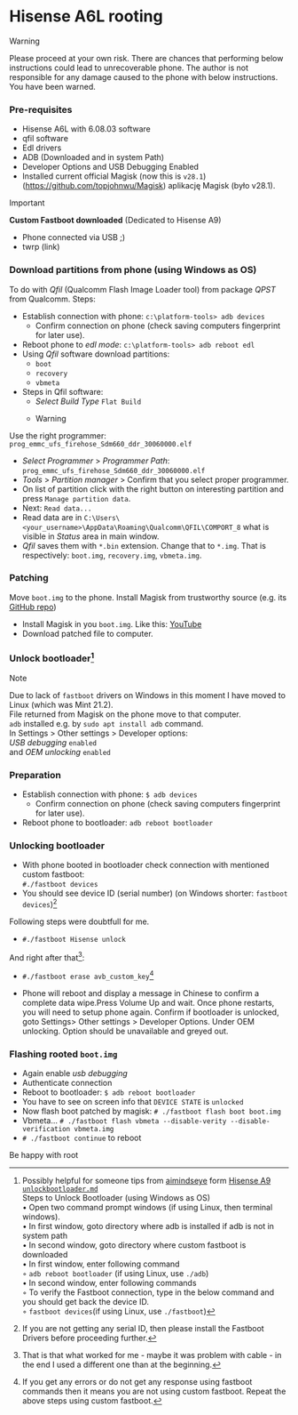 <!-- markdownlint-disable -->
# Hisense A6L rooting

> [!WARNING]
> Please proceed at your own risk. There are chances that performing below instructions could lead to unrecoverable phone.
The author is not responsible for any damage caused to the phone with below instructions. You have been warned.

### Pre-requisites
- Hisense A6L with 6.08.03 software
- qfil software
- Edl drivers
- ADB (Downloaded and in system Path)
- Developer Options and USB Debugging Enabled
- Installed current official Magisk (now this is `v28.1`)(https://github.com/topjohnwu/Magisk) aplikację Magisk (było v28.1). 
> [!IMPORTANT]
> **Custom Fastboot downloaded** (Dedicated to Hisense A9)
- Phone connected via USB ;)
- twrp (link)

### Download partitions from phone (using Windows as OS)

To do with *Qfil* (Qualcomm Flash Image Loader tool) from package *QPST* from Qualcomm.
Steps:
- Establish connection with phone: `c:\platform-tools> adb devices`  
  - Confirm connection on phone (check saving computers fingerprint for later use).  
- Reboot phone to *edl mode*: `c:\platform-tools> adb reboot edl`
- Using *Qfil* software download partitions:
  - `boot`
  - `recovery`
  - `vbmeta`
- Steps in Qfil software:
  - *Select Build Type* `Flat Build`
  - >[!WARNING]
Use the right programmer: `prog_emmc_ufs_firehose_Sdm660_ddr_30060000.elf`
  - *Select Programmer* > *Programmer Path*: `prog_emmc_ufs_firehose_Sdm660_ddr_30060000.elf`
  - *Tools* > *Partition manager* > Confirm that you select proper programmer.
  - On list of partition click with the right button on interesting partition and press `Manage partition data`.
  - Next: `Read data...`
  - Read data are in `C:\Users\<your_username>\AppData\Roaming\Qualcomm\QFIL\COMPORT_8` what is visible in *Status* area in main window.
  - *Qfil* saves them with `*.bin` extension. Change that to `*.img`. That is respectively: `boot.img`, `recovery.img`, `vbmeta.img`.

### Patching 
Move `boot.img` to the phone.
Install Magisk from trustworthy source (e.g. its [GitHub repo](https://github.com/topjohnwu/Magisk))  
- Install Magisk in you `boot.img`. Like this: [YouTube](https://www.youtube.com/watch?v=Wyl8asPGWUs)
- Download patched file to computer.

### Unlock bootloader[^1]
>[!NOTE]
>Due to lack of `fastboot` drivers on Windows in this moment I have moved to Linux (which was Mint 21.2).  
>File returned from Magisk on the phone move to that computer.  
>`adb` installed e.g. by `sudo apt install adb` command.  
In Settings > Other settings > Developer options:  
*USB debugging* `enabled`  
and
*OEM unlocking* `enabled`

### Preparation
- Establish connection with phone: `$ adb devices`  
  - Confirm connection on phone (check saving computers fingerprint for later use).  
- Reboot phone to bootloader: `adb reboot bootloader`  

### Unlocking bootloader
- With phone booted in bootloader check connection with mentioned custom fastboot:  
  `#./fastboot devices`  
- You should see device ID (serial number) (on Windows shorter: `fastboot devices`)[^2]

Following steps were doubtfull for me.
- `#./fastboot Hisense unlock`

And right after that[^3]:
- `#./fastboot erase avb_custom_key`[^4]

- Phone will reboot and display a message in Chinese to confirm a complete data wipe.Press Volume Up and wait.
Once phone restarts, you will need to setup phone again.
Confirm if bootloader is unlocked, goto Settings> Other settings > Developer Options. Under OEM unlocking. Option should be unavailable and greyed out.  

<!--Your phone "Bootloader is already unlocked"-->

### Flashing rooted `boot.img`

- Again enable *usb debugging*  
- Authenticate connection 
- Reboot to bootloader: `$ adb reboot bootloader`  
- You have to see on screen info that `DEVICE STATE` is `unlocked`
- Now flash boot patched by magisk: `# ./fastboot flash boot boot.img`
- Vbmeta... `# ./fastboot flash vbmeta --disable-verity --disable-verification vbmeta.img`
- `# ./fastboot continue` to reboot

Be happy with root 


[^1]: Possibly helpful for someone tips from [aimindseye](https://github.com/aimindseye) form [Hisense A9 `unlockbootloader.md`](https://github.com/aimindseye/hisense-a9/blob/main/unlockbootloader.md)  
Steps to Unlock Bootloader (using Windows as OS)  
• Open two command prompt windows (if using Linux, then terminal windows).  
• In first window, goto directory where adb is installed if adb is not in system path  
• In second window, goto directory where custom fastboot is downloaded  
• In first window, enter following command  
    ◦ `adb reboot bootloader` (if using Linux, use `./adb`)  
• In second window, enter following commands  
    ◦ To verify the Fastboot connection, type in the below command and you should get back the device ID.  
    ◦ `fastboot devices`(if using Linux, use `./fastboot`)  

[^2]: If you are not getting any serial ID, then please install the Fastboot Drivers before proceeding further.

[^3]: That is that what worked for me - maybe it was problem with cable - in the end I used a different one than at the beginning.

[^4]: If you get any errors or do not get any response using fastboot commands then it means you are not using custom fastboot. Repeat the above steps using custom fastboot.


